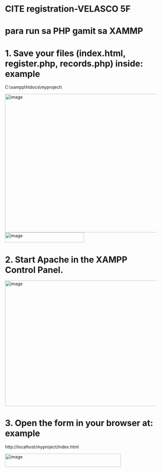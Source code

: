# CITE registration-VELASCO 5F

# para run sa PHP gamit sa XAMMP 

# 1. Save your files (index.html, register.php, records.php) inside: example
C:\xampp\htdocs\myproject\

<img width="814" height="458" alt="image" src="https://github.com/user-attachments/assets/792d4a61-dd38-43b5-991d-52e12d618861" />


<img width="262" height="33" alt="image" src="https://github.com/user-attachments/assets/c09fe4cf-f376-4c44-81a0-594a565129cc" />

# 2. Start Apache in the XAMPP Control Panel.

<img width="669" height="415" alt="image" src="https://github.com/user-attachments/assets/4901b4c9-1627-4ce9-a2a0-15920aa0aad5" />


# 3. Open the form in your browser at: example
http://localhost/myproject/index.html

<img width="384" height="44" alt="image" src="https://github.com/user-attachments/assets/4eeb89b7-171d-4800-967c-46e48d107d3b" />



